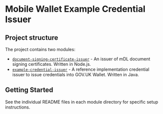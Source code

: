 # Mobile Wallet Example Credential Issuer

## Project structure

The project contains two modules:

* [`document-signing-certificate-issuer`](./document-signing-certificate-issuer/) - An issuer of mDL document signing certificates. Written in Node.js.
* [`example-credential-issuer`](./example-credential-issuer/) - A reference implementation credential issuer to issue credentials into GOV.UK Wallet. Written in Java.

## Getting Started

See the individual README files in each module directory for specific setup instructions.